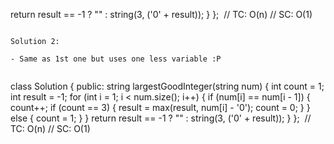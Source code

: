 return result == -1 ? "" : string(3, ('0' + result));
}
};
​
// TC: O(n)
// SC: O(1)
```
​
Solution 2:
​
- Same as 1st one but uses one less variable :P
​
```
class Solution {
public:
string largestGoodInteger(string num) {
int count = 1;
int result = -1;
for (int i = 1; i < num.size(); i++) {
if (num[i] == num[i - 1]) {
count++;
if (count == 3) {
result = max(result, num[i] - '0');
count = 0;
}
} else {
count = 1;
}
}
return result == -1 ? "" : string(3, ('0' + result));
}
};
​
// TC: O(n)
// SC: O(1)
```